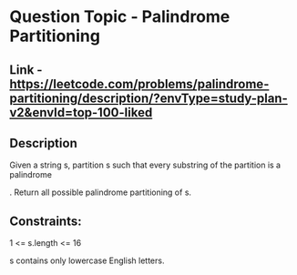 # Question Topic - Palindrome Partitioning


## Link - https://leetcode.com/problems/palindrome-partitioning/description/?envType=study-plan-v2&envId=top-100-liked

## Description
Given a string s, partition s such that every substring of the partition is a  palindrome

. Return all possible palindrome partitioning of s.

 
## Constraints:

1 <= s.length <= 16

s contains only lowercase English letters.
